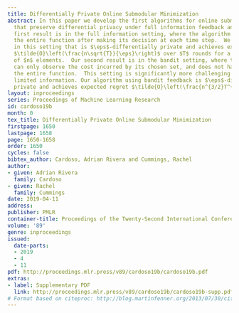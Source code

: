 ```yaml
---
title: Differentially Private Online Submodular Minimization
abstract: In this paper we develop the first algorithms for online submodular minimization
  that preserve differential privacy under full information feedback and bandit feedback.  Our
  first result is in the full information setting, where the algorithm can observe
  the entire function after making its decision at each time step.  We give an algorithm
  in this setting that is $\eps$-differentially private and achieves expected regret
  $\tilde{O}\left(\frac{n\sqrt{T}}{\eps}\right)$ over $T$ rounds for a collection
  of $n$ elements.  Our second result is in the bandit setting, where the algorithm
  can only observe the cost incurred by its chosen set, and does not have access to
  the entire function.  This setting is significantly more challenging due to the
  limited information. Our algorithm using bandit feedback is $\eps$-differentially
  private and achieves expected regret $\tilde{O}\left(\frac{n^{3/2}T^{2/3}}{\eps}\right)$.
layout: inproceedings
series: Proceedings of Machine Learning Research
id: cardoso19b
month: 0
tex_title: Differentially Private Online Submodular Minimization
firstpage: 1650
lastpage: 1658
page: 1650-1658
order: 1650
cycles: false
bibtex_author: Cardoso, Adrian Rivera and Cummings, Rachel
author:
- given: Adrian Rivera
  family: Cardoso
- given: Rachel
  family: Cummings
date: 2019-04-11
address: 
publisher: PMLR
container-title: Proceedings of the Twenty-Second International Conference on Artificial Intelligence and Statistics
volume: '89'
genre: inproceedings
issued:
  date-parts:
  - 2019
  - 4
  - 11
pdf: http://proceedings.mlr.press/v89/cardoso19b/cardoso19b.pdf
extras:
- label: Supplementary PDF
  link: http://proceedings.mlr.press/v89/cardoso19b/cardoso19b-supp.pdf
# Format based on citeproc: http://blog.martinfenner.org/2013/07/30/citeproc-yaml-for-bibliographies/
---
```

